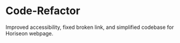 # Code-Refactor
Improved accessibility, fixed broken link, and simplified codebase for Horiseon webpage.
